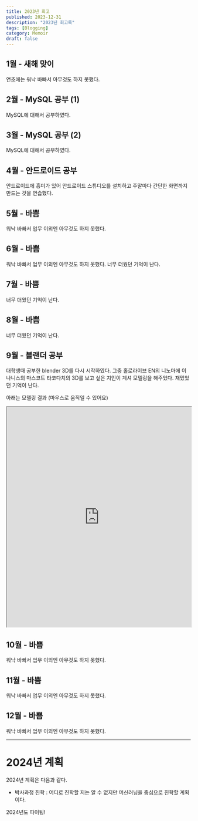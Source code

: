 ```yaml
---
title: 2023년 회고
published: 2023-12-31
description: "2023년 회고록"
tags: [Blogging]
category: Memoir
draft: false
---
```


## 1월 - 새해 맞이

연초에는 워낙 바빠서 아무것도 하지 못했다.

## 2월 - MySQL 공부 (1)

MySQL에 대해서 공부하였다.

## 3월 - MySQL 공부 (2)

MySQL에 대해서 공부하였다.

## 4월 - 안드로이드 공부

안드로이드에 흥미가 있어 안드로이드 스튜디오를 설치하고 주말마다 간단한 화면까지 만드는 것을 연습했다.

## 5월 - 바쁨

워낙 바빠서 업무 이외엔 아무것도 하지 못했다.

## 6월 - 바쁨

워낙 바빠서 업무 이외엔 아무것도 하지 못했다. 너무 더웠던 기억이 난다.

## 7월 - 바쁨

너무 더웠던 기억이 난다.

## 8월 - 바쁨

너무 더웠던 기억이 난다.

## 9월 - 블랜더 공부

대학생때 공부한 blender 3D를 다시 시작하였다.
그중 홀로라이브 EN의 니노마에 이나니스의 마스코트 타코다치의 3D를 보고 싶은 지인이 계셔 모델링을 해주었다. 재밌었던 기억이 난다.

아래는 모델링 결과 (마우스로 움직일 수 있어요)

<iframe width="100%" height="600" src="https://kaintels.github.io/3Dviewer/takodachi/index.html"></iframe>

## 10월 - 바쁨

워낙 바빠서 업무 이외엔 아무것도 하지 못했다.

## 11월 - 바쁨

워낙 바빠서 업무 이외엔 아무것도 하지 못했다.

## 12월 - 바쁨

워낙 바빠서 업무 이외엔 아무것도 하지 못했다.

---

# 2024년 계획

2024년 계획은 다음과 같다.

- 박사과정 진학 : 어디로 진학할 지는 알 수 없지만 머신러닝을 중심으로 진학할 계획이다.

2024년도 파이팅!
